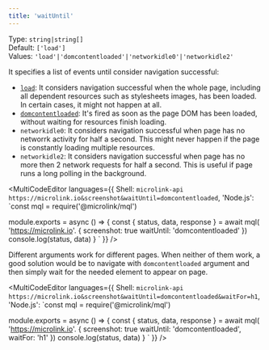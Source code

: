 ```yaml
---
title: 'waitUntil'
--- 
```


Type: `string|string[]`<br/>
Default: `['load']`<br/>
Values: `'load'|'domcontentloaded'|'networkidle0'|'networkidle2'`

It specifies a list of events until consider navigation successful:

- [`load`](https://developer.mozilla.org/en-US/docs/Web/API/Window/load_event): It considers navigation successful when the whole page, including all dependent resources such as stylesheets images, has been loaded. In certain cases, it might not happen at all.
- [`domcontentloaded`](https://developer.mozilla.org/en-US/docs/Web/API/Document/DOMContentLoaded_event): It's fired as soon as the page DOM has been loaded, without waiting for resources finish loading.
- `networkidle0`: It considers navigation successful when page has no networrk activity for half a second. This might never happen if the page is constantly loading multiple resources.
- `networkidle2`: It considers navigation successful when page has no more then 2 network requests for half a second. This is useful if page runs a long polling in the background.

<MultiCodeEditor languages={{
  Shell: `microlink-api https://microlink.io&screenshot&waitUntil=domcontentloaded`,
  'Node.js': `const mql = require('@microlink/mql')
 
module.exports = async () => {
  const { status, data, response } = await mql(
    'https://microlink.io'. { 
      screenshot: true
      waitUntil: 'domcontentloaded'
  })
  console.log(status, data)
}
  `
  }} 
/>

Different arguments work for different pages. When neither of them work, a good solution would be to navigate with `domcontentloaded` argument and then simply wait for the needed element to appear on page.

<MultiCodeEditor languages={{
  Shell: `microlink-api https://microlink.io&screenshot&waitUntil=domcontentloaded&waitFor=h1`,
  'Node.js': `const mql = require('@microlink/mql')
 
module.exports = async () => {
  const { status, data, response } = await mql(
    'https://microlink.io'. { 
      screenshot: true
      waitUntil: 'domcontentloaded',
      waitFor: 'h1'
  })
  console.log(status, data)
}
  `
  }} 
/>
